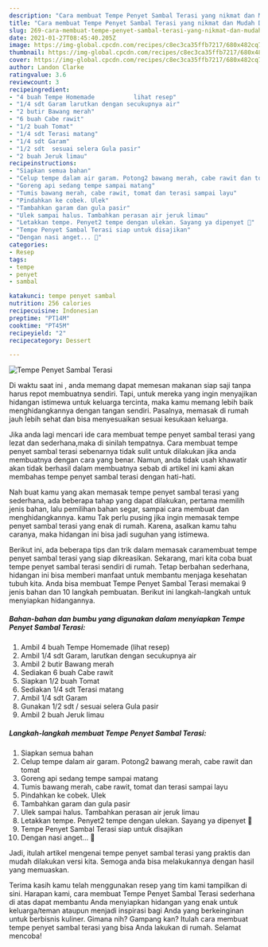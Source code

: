 ```yaml
---
description: "Cara membuat Tempe Penyet Sambal Terasi yang nikmat dan Mudah Dibuat"
title: "Cara membuat Tempe Penyet Sambal Terasi yang nikmat dan Mudah Dibuat"
slug: 269-cara-membuat-tempe-penyet-sambal-terasi-yang-nikmat-dan-mudah-dibuat
date: 2021-01-27T08:45:40.205Z
image: https://img-global.cpcdn.com/recipes/c8ec3ca35ffb7217/680x482cq70/tempe-penyet-sambal-terasi-foto-resep-utama.jpg
thumbnail: https://img-global.cpcdn.com/recipes/c8ec3ca35ffb7217/680x482cq70/tempe-penyet-sambal-terasi-foto-resep-utama.jpg
cover: https://img-global.cpcdn.com/recipes/c8ec3ca35ffb7217/680x482cq70/tempe-penyet-sambal-terasi-foto-resep-utama.jpg
author: Landon Clarke
ratingvalue: 3.6
reviewcount: 3
recipeingredient:
- "4 buah Tempe Homemade           lihat resep"
- "1/4 sdt Garam larutkan dengan secukupnya air"
- "2 butir Bawang merah"
- "6 buah Cabe rawit"
- "1/2 buah Tomat"
- "1/4 sdt Terasi matang"
- "1/4 sdt Garam"
- "1/2 sdt  sesuai selera Gula pasir"
- "2 buah Jeruk limau"
recipeinstructions:
- "Siapkan semua bahan"
- "Celup tempe dalam air garam. Potong2 bawang merah, cabe rawit dan tomat"
- "Goreng api sedang tempe sampai matang"
- "Tumis bawang merah, cabe rawit, tomat dan terasi sampai layu"
- "Pindahkan ke cobek. Ulek"
- "Tambahkan garam dan gula pasir"
- "Ulek sampai halus. Tambahkan perasan air jeruk limau"
- "Letakkan tempe. Penyet2 tempe dengan ulekan. Sayang ya dipenyet 🙈"
- "Tempe Penyet Sambal Terasi siap untuk disajikan"
- "Dengan nasi anget... 🤤"
categories:
- Resep
tags:
- tempe
- penyet
- sambal

katakunci: tempe penyet sambal 
nutrition: 256 calories
recipecuisine: Indonesian
preptime: "PT14M"
cooktime: "PT45M"
recipeyield: "2"
recipecategory: Dessert

---
```



![Tempe Penyet Sambal Terasi](https://img-global.cpcdn.com/recipes/c8ec3ca35ffb7217/680x482cq70/tempe-penyet-sambal-terasi-foto-resep-utama.jpg)

Di waktu  saat ini , anda memang dapat memesan makanan siap saji tanpa harus repot membuatnya sendiri. Tapi, untuk mereka yang ingin menyajikan hidangan istimewa untuk keluarga tercinta, maka kamu memang lebih baik menghidangkannya dengan tangan sendiri. Pasalnya, memasak di rumah jauh lebih sehat dan bisa menyesuaikan sesuai kesukaan keluarga.

Jika anda lagi mencari ide cara membuat tempe penyet sambal terasi yang lezat dan sederhana,maka di sinilah tempatnya. Cara membuat tempe penyet sambal terasi  sebenarnya tidak sulit untuk dilakukan jika anda membuatnya dengan cara yang benar. Namun, anda tidak usah khawatir akan tidak berhasil dalam membuatnya 
sebab di artikel ini kami akan membahas tempe penyet sambal terasi dengan hati-hati.  



Nah buat kamu yang akan memasak tempe penyet sambal terasi yang sederhana, ada beberapa tahap yang dapat dilakukan, pertama memilih jenis bahan, lalu pemilihan bahan segar, sampai cara membuat dan menghidangkannya. kamu Tak perlu pusing jika ingin memasak tempe penyet sambal terasi yang enak di rumah. Karena, asalkan kamu  tahu caranya, maka hidangan ini bisa jadi suguhan yang istimewa.

Berikut ini, ada beberapa tips dan trik dalam memasak caramembuat tempe penyet sambal terasi yang siap dikreasikan. Sekarang, mari kita coba buat tempe penyet sambal terasi sendiri di rumah. Tetap berbahan sederhana, hidangan ini bisa memberi manfaat untuk membantu menjaga kesehatan tubuh kita. Anda bisa membuat Tempe Penyet Sambal Terasi memakai 9 jenis bahan dan 10 langkah pembuatan. Berikut ini langkah-langkah untuk menyiapkan hidangannya.

<!--inarticleads1-->

##### Bahan-bahan dan bumbu yang digunakan dalam menyiapkan Tempe Penyet Sambal Terasi:

1. Ambil 4 buah Tempe Homemade           (lihat resep)
1. Ambil 1/4 sdt Garam, larutkan dengan secukupnya air
1. Ambil 2 butir Bawang merah
1. Sediakan 6 buah Cabe rawit
1. Siapkan 1/2 buah Tomat
1. Sediakan 1/4 sdt Terasi matang
1. Ambil 1/4 sdt Garam
1. Gunakan 1/2 sdt / sesuai selera Gula pasir
1. Ambil 2 buah Jeruk limau




<!--inarticleads2-->

##### Langkah-langkah membuat Tempe Penyet Sambal Terasi:

1. Siapkan semua bahan
1. Celup tempe dalam air garam. Potong2 bawang merah, cabe rawit dan tomat
1. Goreng api sedang tempe sampai matang
1. Tumis bawang merah, cabe rawit, tomat dan terasi sampai layu
1. Pindahkan ke cobek. Ulek
1. Tambahkan garam dan gula pasir
1. Ulek sampai halus. Tambahkan perasan air jeruk limau
1. Letakkan tempe. Penyet2 tempe dengan ulekan. Sayang ya dipenyet 🙈
1. Tempe Penyet Sambal Terasi siap untuk disajikan
1. Dengan nasi anget... 🤤




Jadi, itulah artikel mengenai  tempe penyet sambal terasi  yang praktis dan mudah dilakukan versi kita. Semoga anda bisa melakukannya dengan hasil yang memuaskan. 

Terima kasih kamu telah menggunakan resep yang tim kami tampilkan di sini. Harapan kami, cara membuat  Tempe Penyet Sambal Terasi sederhana di atas dapat membantu Anda menyiapkan hidangan yang enak untuk keluarga/teman ataupun menjadi inspirasi bagi Anda yang berkeinginan untuk berbisnis kuliner. Gimana nih? Gampang kan? Itulah cara membuat tempe penyet sambal terasi yang bisa Anda lakukan di rumah. Selamat mencoba!

